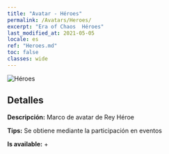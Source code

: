 ```yaml
---
title: "Avatar - Héroes"
permalink: /Avatars/Heroes/
excerpt: "Era of Chaos  Héroes"
last_modified_at: 2021-05-05
locale: es
ref: "Heroes.md"
toc: false
classes: wide
---
```

 ![Héroes](/images/a/avatarFrame_49.png)

## Detalles

 **Descripción:** Marco de avatar de Rey Héroe 

 **Tips:** Se obtiene mediante la participación en eventos 

 **Is available:**  + 

